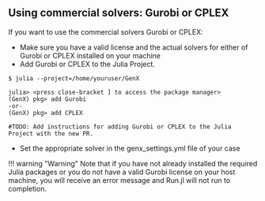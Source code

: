 ## Using commercial solvers: Gurobi or CPLEX

If you want to use the commercial solvers Gurobi or CPLEX:

- Make sure you have a valid license and the actual solvers for either of Gurobi or CPLEX installed on your machine
- Add Gurobi or CPLEX to the Julia Project.

```
$ julia --project=/home/youruser/GenX

julia> <press close-bracket ] to access the package manager>
(GenX) pkg> add Gurobi
-or-
(GenX) pkg> add CPLEX
```
```@meta
#TODO: Add instructions for adding Gurobi or CPLEX to the Julia Project with the new PR. 
```

- Set the appropriate solver in the genx_settings.yml file of your case

!!! warning "Warning"
    Note that if you have not already installed the required Julia packages or you do not have a valid Gurobi license on your host machine, you will receive an error message and Run.jl will not run to completion.